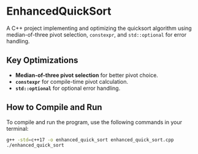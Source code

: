 # EnhancedQuickSort

A C++ project implementing and optimizing the quicksort algorithm using median-of-three pivot selection, `constexpr`, and `std::optional` for error handling.

## Key Optimizations
- **Median-of-three pivot selection** for better pivot choice.
- **`constexpr`** for compile-time pivot calculation.
- **`std::optional`** for optional error handling.

## How to Compile and Run
To compile and run the program, use the following commands in your terminal:

```sh
g++ -std=c++17 -o enhanced_quick_sort enhanced_quick_sort.cpp
./enhanced_quick_sort
